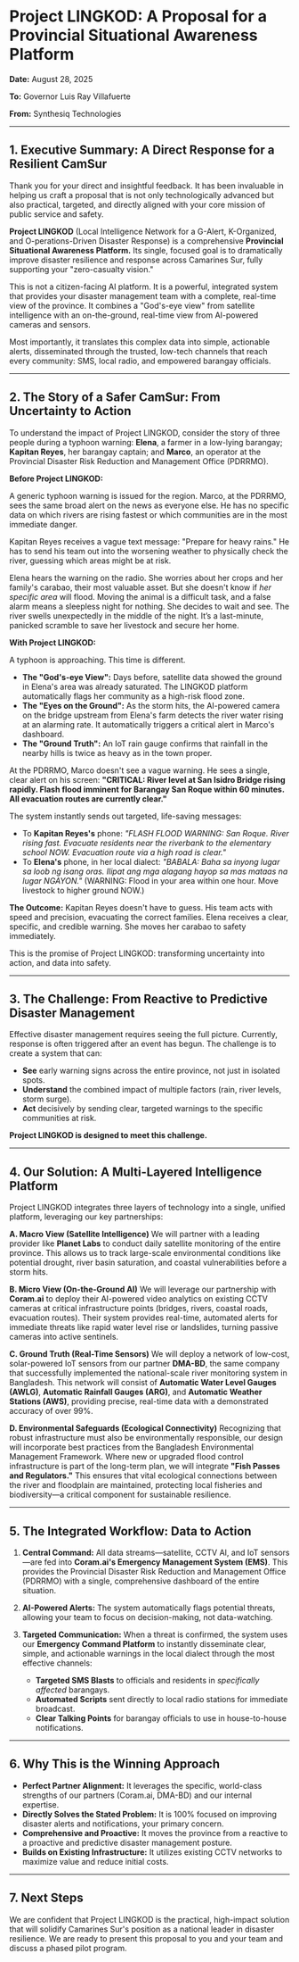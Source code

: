 # **Project LINGKOD: A Proposal for a Provincial Situational Awareness Platform**

**Date:** August 28, 2025

**To:** Governor Luis Ray Villafuerte

**From:** Synthesiq Technologies

---

## **1. Executive Summary: A Direct Response for a Resilient CamSur**

Thank you for your direct and insightful feedback. It has been invaluable in helping us craft a proposal that is not only technologically advanced but also practical, targeted, and directly aligned with your core mission of public service and safety.

**Project LINGKOD** (Local Intelligence Network for a G-Alert, K-Organized, and O-perations-Driven Disaster Response) is a comprehensive **Provincial Situational Awareness Platform.** Its single, focused goal is to dramatically improve disaster resilience and response across Camarines Sur, fully supporting your "zero-casualty vision."

This is not a citizen-facing AI platform. It is a powerful, integrated system that provides your disaster management team with a complete, real-time view of the province. It combines a "God's-eye view" from satellite intelligence with an on-the-ground, real-time view from AI-powered cameras and sensors.

Most importantly, it translates this complex data into simple, actionable alerts, disseminated through the trusted, low-tech channels that reach every community: SMS, local radio, and empowered barangay officials.

---

## **2. The Story of a Safer CamSur: From Uncertainty to Action**

To understand the impact of Project LINGKOD, consider the story of three people during a typhoon warning: **Elena**, a farmer in a low-lying barangay; **Kapitan Reyes**, her barangay captain; and **Marco**, an operator at the Provincial Disaster Risk Reduction and Management Office (PDRRMO).

**Before Project LINGKOD:**

A generic typhoon warning is issued for the region. Marco, at the PDRRMO, sees the same broad alert on the news as everyone else. He has no specific data on which rivers are rising fastest or which communities are in the most immediate danger.

Kapitan Reyes receives a vague text message: "Prepare for heavy rains." He has to send his team out into the worsening weather to physically check the river, guessing which areas might be at risk.

Elena hears the warning on the radio. She worries about her crops and her family's carabao, their most valuable asset. But she doesn't know if *her specific area* will flood. Moving the animal is a difficult task, and a false alarm means a sleepless night for nothing. She decides to wait and see. The river swells unexpectedly in the middle of the night. It’s a last-minute, panicked scramble to save her livestock and secure her home.

**With Project LINGKOD:**

A typhoon is approaching. This time is different.

*   **The "God's-eye View":** Days before, satellite data showed the ground in Elena's area was already saturated. The LINGKOD platform automatically flags her community as a high-risk flood zone.
*   **The "Eyes on the Ground":** As the storm hits, the AI-powered camera on the bridge upstream from Elena's farm detects the river water rising at an alarming rate. It automatically triggers a critical alert in Marco's dashboard.
*   **The "Ground Truth":** An IoT rain gauge confirms that rainfall in the nearby hills is twice as heavy as in the town proper.

At the PDRRMO, Marco doesn't see a vague warning. He sees a single, clear alert on his screen: **"CRITICAL: River level at San Isidro Bridge rising rapidly. Flash flood imminent for Barangay San Roque within 60 minutes. All evacuation routes are currently clear."**

The system instantly sends out targeted, life-saving messages:

*   To **Kapitan Reyes's** phone: *"FLASH FLOOD WARNING: San Roque. River rising fast. Evacuate residents near the riverbank to the elementary school NOW. Evacuation route via a high road is clear."*
*   To **Elena's** phone, in her local dialect: *"BABALA: Baha sa inyong lugar sa loob ng isang oras. Ilipat ang mga alagang hayop sa mas mataas na lugar NGAYON."* (WARNING: Flood in your area within one hour. Move livestock to higher ground NOW.)

**The Outcome:** Kapitan Reyes doesn't have to guess. His team acts with speed and precision, evacuating the correct families. Elena receives a clear, specific, and credible warning. She moves her carabao to safety immediately.

This is the promise of Project LINGKOD: transforming uncertainty into action, and data into safety.

---

## **3. The Challenge: From Reactive to Predictive Disaster Management**

Effective disaster management requires seeing the full picture. Currently, response is often triggered after an event has begun. The challenge is to create a system that can:

*   **See** early warning signs across the entire province, not just in isolated spots.
*   **Understand** the combined impact of multiple factors (rain, river levels, storm surge).
*   **Act** decisively by sending clear, targeted warnings to the specific communities at risk.

**Project LINGKOD is designed to meet this challenge.**

---

## **4. Our Solution: A Multi-Layered Intelligence Platform**

Project LINGKOD integrates three layers of technology into a single, unified platform, leveraging our key partnerships:

**A. Macro View (Satellite Intelligence)**
We will partner with a leading provider like **Planet Labs** to conduct daily satellite monitoring of the entire province. This allows us to track large-scale environmental conditions like potential drought, river basin saturation, and coastal vulnerabilities before a storm hits.

**B. Micro View (On-the-Ground AI)**
We will leverage our partnership with **Coram.ai** to deploy their AI-powered video analytics on existing CCTV cameras at critical infrastructure points (bridges, rivers, coastal roads, evacuation routes). Their system provides real-time, automated alerts for immediate threats like rapid water level rise or landslides, turning passive cameras into active sentinels.

**C. Ground Truth (Real-Time Sensors)**
We will deploy a network of low-cost, solar-powered IoT sensors from our partner **DMA-BD**, the same company that successfully implemented the national-scale river monitoring system in Bangladesh. This network will consist of **Automatic Water Level Gauges (AWLG)**, **Automatic Rainfall Gauges (ARG)**, and **Automatic Weather Stations (AWS)**, providing precise, real-time data with a demonstrated accuracy of over 99%.

**D. Environmental Safeguards (Ecological Connectivity)**
Recognizing that robust infrastructure must also be environmentally responsible, our design will incorporate best practices from the Bangladesh Environmental Management Framework. Where new or upgraded flood control infrastructure is part of the long-term plan, we will integrate **"Fish Passes and Regulators."** This ensures that vital ecological connections between the river and floodplain are maintained, protecting local fisheries and biodiversity—a critical component for sustainable resilience.

---

## **5. The Integrated Workflow: Data to Action**

1.  **Central Command:** All data streams—satellite, CCTV AI, and IoT sensors—are fed into **Coram.ai's Emergency Management System (EMS)**. This provides the Provincial Disaster Risk Reduction and Management Office (PDRRMO) with a single, comprehensive dashboard of the entire situation.

2.  **AI-Powered Alerts:** The system automatically flags potential threats, allowing your team to focus on decision-making, not data-watching.

3.  **Targeted Communication:** When a threat is confirmed, the system uses our **Emergency Command Platform** to instantly disseminate clear, simple, and actionable warnings in the local dialect through the most effective channels:
    *   **Targeted SMS Blasts** to officials and residents in *specifically affected* barangays.
    *   **Automated Scripts** sent directly to local radio stations for immediate broadcast.
    *   **Clear Talking Points** for barangay officials to use in house-to-house notifications.

---

## **6. Why This is the Winning Approach**

*   **Perfect Partner Alignment:** It leverages the specific, world-class strengths of our partners (Coram.ai, DMA-BD) and our internal expertise.
*   **Directly Solves the Stated Problem:** It is 100% focused on improving disaster alerts and notifications, your primary concern.
*   **Comprehensive and Proactive:** It moves the province from a reactive to a proactive and predictive disaster management posture.
*   **Builds on Existing Infrastructure:** It utilizes existing CCTV networks to maximize value and reduce initial costs.

---

## **7. Next Steps**

We are confident that Project LINGKOD is the practical, high-impact solution that will solidify Camarines Sur's position as a national leader in disaster resilience. We are ready to present this proposal to you and your team and discuss a phased pilot program.
